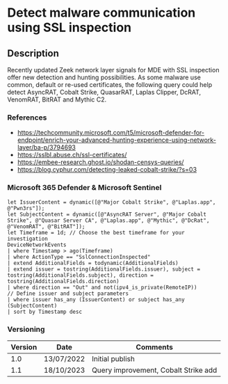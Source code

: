 # Detect malware communication using SSL inspection

## Description

Recently updated Zeek network layer signals for MDE with SSL inspection offer new detection and hunting possibilities. As some malware use common, default or re-used certificates, the following query could help detect AsyncRAT, Cobalt Strike, QuasarRAT, Laplas Clipper, DcRAT, VenomRAT, BitRAT and Mythic C2.

### References
- https://techcommunity.microsoft.com/t5/microsoft-defender-for-endpoint/enrich-your-advanced-hunting-experience-using-network-layer/ba-p/3794693
- https://sslbl.abuse.ch/ssl-certificates/
- https://embee-research.ghost.io/shodan-censys-queries/
- https://blog.cyphur.com/detecting-leaked-cobalt-strike/?s=03

### Microsoft 365 Defender & Microsoft Sentinel
```
let IssuerContent = dynamic([@"Major Cobalt Strike", @"Laplas.app", @"Pwn3rs"]);
let SubjectContent = dynamic([@"AsyncRAT Server", @"Major Cobalt Strike", @"Quasar Server CA", @"Laplas.app", @"Mythic", @"DcRat", @"VenomRAT", @"BitRAT"]);
let Timeframe = 1d; // Choose the best timeframe for your investigation
DeviceNetworkEvents
| where Timestamp > ago(Timeframe)
| where ActionType == "SslConnectionInspected"
| extend AdditionalFields = todynamic(AdditionalFields)
| extend issuer = tostring(AdditionalFields.issuer), subject = tostring(AdditionalFields.subject), direction = tostring(AdditionalFields.direction)
| where direction == "Out" and not(ipv4_is_private(RemoteIP))
// Define issuer and subject parameters
| where issuer has_any (IssuerContent) or subject has_any (SubjectContent)
| sort by Timestamp desc 
```

### Versioning
| Version       | Date          | Comments                               |
| ------------- |---------------| ---------------------------------------|
| 1.0           | 13/07/2022    | Initial publish                        |
| 1.1           | 18/10/2023    | Query improvement, Cobalt Strike add    |
